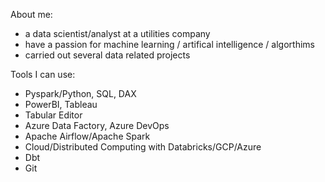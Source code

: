 
About me:

- a data scientist/analyst at a utilities company
- have a passion for machine learning / artifical intelligence / algorthims
- carried out several data related projects


Tools I can use:

- Pyspark/Python, SQL, DAX
- PowerBI, Tableau
- Tabular Editor
- Azure Data Factory, Azure DevOps
- Apache Airflow/Apache Spark
- Cloud/Distributed Computing with Databricks/GCP/Azure
- Dbt
- Git
